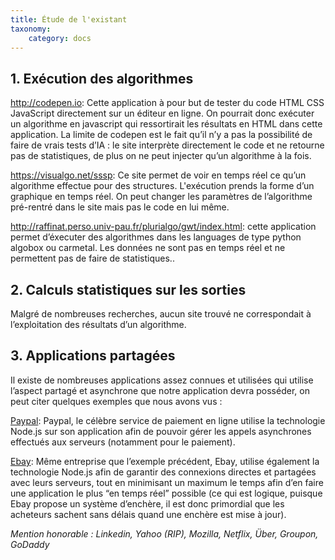 ```yaml
---
title: Étude de l'existant
taxonomy:
    category: docs
---
```


## 1. Exécution des algorithmes
http://codepen.io: Cette application à pour but de tester du code HTML CSS JavaScript directement sur un éditeur en ligne. On pourrait donc exécuter un algorithme en javascript qui ressortirait les résultats en HTML dans cette application. La limite de codepen est le fait qu’il n’y a pas la possibilité de faire de vrais tests d’IA : le site interprète directement le code et ne retourne pas de statistiques, de plus on ne peut injecter qu’un algorithme à la fois.

https://visualgo.net/sssp: Ce site permet de voir en temps réel ce qu’un algorithme effectue pour des structures. L'exécution prends la forme d’un graphique en temps réel. On peut changer les paramètres de l’algorithme pré-rentré dans le site mais pas le code en lui même.  

http://raffinat.perso.univ-pau.fr/plurialgo/gwt/index.html: cette application permet d’éxecuter des algorithmes dans les languages de type python algobox ou carmetal. Les données ne sont pas en temps réel et ne permettent pas de faire de statistiques..

## 2. Calculs statistiques sur les sorties
Malgré de nombreuses recherches, aucun site trouvé ne correspondait à l’exploitation des résultats d’un algorithme.

## 3. Applications partagées 
Il existe de nombreuses applications assez connues et utilisées qui utilise l’aspect partagé et asynchrone que notre application devra posséder, on peut citer quelques exemples que nous avons vus :

[Paypal](https://www.paypal.com): Paypal, le célèbre service de paiement en ligne utilise la technologie Node.js sur son application afin de pouvoir gérer les appels asynchrones effectués aux serveurs (notamment pour le paiement).

[Ebay](https://www.ebay.com): Même entreprise que l’exemple précédent, Ebay, utilise également la technologie Node.js afin de garantir des connexions directes et partagées avec leurs serveurs, tout en minimisant un maximum le temps afin d’en faire une application le plus “en temps réel” possible (ce qui est logique, puisque Ebay propose un système d’enchère, il est donc primordial que les acheteurs sachent sans délais quand une enchère est mise à jour).

*Mention honorable : Linkedin, Yahoo (RIP), Mozilla, Netflix, Über, Groupon, GoDaddy*
